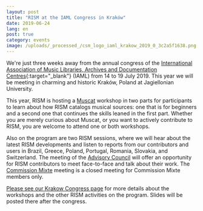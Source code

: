 ```yaml
---
layout: post
title: "RISM at the IAML Congress in Kraków"
date: 2019-06-24
lang: en
post: true
category: events
image: /uploads/_processed_/csm_logo_iaml_krakow_2019_0_3c2a5f1638.png
---
```



We're just three weeks away from the annual congress of the [International Association of Music Libraries, Archives and Documentation Centres](https://www.iaml.info/congresses/2019-krakow){:target="_blank"} (IAML) from 14 to 19 July 2019. This year we will be meeting in charming and historic Kraków, Poland at Jagiellonian University.

This year, RISM is hosting a [Muscat](/community/muscat.html) workshop in two parts for participants to learn about how RISM catalogs musical sources: one that is for beginners and a second one that continues the skills leaned in the first part. Whether you are merely curious about Muscat, or you want to actively contribute to RISM, you are welcome to attend one or both workshops.

Also on the program are two RISM sessions, where we will hear about the latest RISM developments and listen to reports from our contributors and users in Brazil, Greece, Poland, Portugal, Romania, Slovakia, and Switzerland. The meeting of the [Advisory Council](/organization/international-partners.html) will offer an opportunity for RISM contributors to meet face-to-face and talk about their work. The [Commission Mixte](/organization/the-association.html) meeting is a closed meeting for Commission Mixte members only.

[Please see our Krakow Congress page](/publications/iaml-congresses/2019.html) for more details about the workshops and the other RISM activities on the program. Slides will be posted there after the congress.





<script type="text/javascript">var switchTo5x=true;</script><script type="text/javascript" src="http://w.sharethis.com/button/buttons.js"></script><script type="text/javascript">stLight.options({publisher: "9b601438-1ce1-49d8-bfd7-9cff5df54c17", doNotHash: false, doNotCopy: false, hashAddressBar: false});</script>